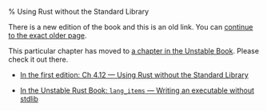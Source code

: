 % Using Rust without the Standard Library

There is a new edition of the book and this is an old link.
You can [continue to the exact older page][1].

This particular chapter has moved to [a chapter in the Unstable Book][2].
Please check it out there.

* [In the first edition: Ch 4.12 — Using Rust without the Standard Library][1]

* [In the Unstable Rust Book: `lang_items` — Writing an executable without stdlib][2]


[1]: first-edition/using-rust-without-the-standard-library.html
[2]: ../unstable-book/language-features/lang-items.html#writing-an-executable-without-stdlib
